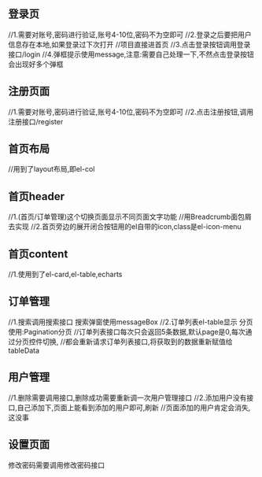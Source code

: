 ## 登录页
//1.需要对账号,密码进行验证,账号4-10位,密码不为空即可
//2.登录之后要把用户信息存在本地,如果登录过下次打开
//项目直接进首页
//3.点击登录按钮调用登录接口/login
//4.弹框提示使用message,注意:需要自己处理一下,不然点击登录按钮会出现好多个弹框

## 注册页面
//1.需要对账号,密码进行验证,账号4-10位,密码不为空即可
//2.点击注册按钮,调用注册接口/register

## 首页布局
//用到了layout布局,即el-col
## 首页header
//1.(首页/订单管理)这个切换页面显示不同页面文字功能
//用Breadcrumb面包屑去实现
//2.首页旁边的展开闭合按钮用的el自带的icon,class是el-icon-menu

## 首页content
//1.使用到了el-card,el-table,echarts

## 订单管理
//1.搜索调用搜索接口 搜索弹窗使用messageBox
//2.订单列表el-table显示 分页使用:Pagination分页
//订单列表接口每次只会返回5条数据,默认page是0,每次通过分页控件切换,
//都会重新请求订单列表接口,将获取到的数据重新赋值给tableData

## 用户管理
//1.删除需要调用接口,删除成功需要重新调一次用户管理接口
//2.添加用户没有接口,自己添加下,页面上能看到添加的用户即可,刷新
//页面添加的用户肯定会消失,这没事

## 设置页面
修改密码需要调用修改密码接口